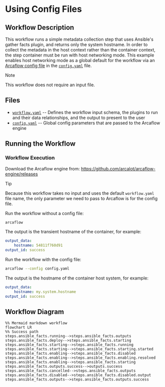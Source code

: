 # Using Config Files

## Workflow Description

This workflow runs a simple metadata collection step that uses Ansible's gather facts
plugin, and returns only the system hostname. In order to collect the metadata in the
host context rather than the container context, the step container must be run with host
networking mode. This example enables host networking mode as a global default for the
workflow via an
[Arcaflow config file](https://arcalot.io/arcaflow/running/setup/#configuration) in the
[`config.yaml`](config.yaml) file.

> [!NOTE]
> This workflow does not require an input file.

## Files

- [`workflow.yaml`](workflow.yaml) -- Defines the workflow input schema, the plugins to
  run and their data relationships, and the output to present to the user
- [`config.yaml`](config.yaml) -- Global config parameters that are passed to the
  Arcaflow engine
                     
## Running the Workflow

### Workflow Execution

Download the Arcaflow engine from: https://github.com/arcalot/arcaflow-engine/releases

> [!TIP]
> Because this workflow takes no input and uses the default `workflow.yaml` file name,
> the only parameter we need to pass to Arcaflow is for the config file.

Run the workflow without a config file:
```bash
arcaflow 
```

The output is the transient hostname of the container, for example:
```yaml
output_data:
    hostname: 54811f760d91
output_id: success
```

Run the workflow with the config file:
```bash
arcaflow --config config.yaml
```

The output is the hostname of the container host system, for example:
```yaml
output_data:
    hostname: my.system.hostname
output_id: success
```

## Workflow Diagram
```mermaid
%% Mermaid markdown workflow
flowchart LR
%% Success path
steps.ansible_facts.running-->steps.ansible_facts.outputs
steps.ansible_facts.deploy-->steps.ansible_facts.starting
steps.ansible_facts.starting-->steps.ansible_facts.running
steps.ansible_facts.starting-->steps.ansible_facts.starting.started
steps.ansible_facts.enabling-->steps.ansible_facts.disabled
steps.ansible_facts.enabling-->steps.ansible_facts.enabling.resolved
steps.ansible_facts.enabling-->steps.ansible_facts.starting
steps.ansible_facts.outputs.success-->outputs.success
steps.ansible_facts.cancelled-->steps.ansible_facts.outputs
steps.ansible_facts.disabled-->steps.ansible_facts.disabled.output
steps.ansible_facts.outputs-->steps.ansible_facts.outputs.success
```
